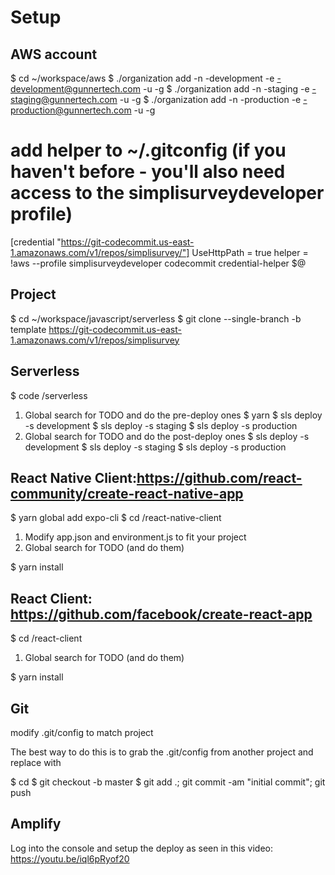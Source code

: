 # Setup
## AWS account

$ cd ~/workspace/aws
$ ./organization add -n <project-name>-development -e <project-name>-development@gunnertech.com -u <your root username> -g <groupname>
$ ./organization add -n <project-name>-staging -e <project-name>-staging@gunnertech.com -u <your root username> -g <groupname>
$ ./organization add -n <project-name>-production -e <project-name>-production@gunnertech.com -u <your root username> -g <groupname>

# add helper to ~/.gitconfig (if you haven't before - you'll also need access to the simplisurveydeveloper profile)
[credential "https://git-codecommit.us-east-1.amazonaws.com/v1/repos/simplisurvey/"]
UseHttpPath = true
helper = !aws --profile simplisurveydeveloper codecommit credential-helper $@



## Project 
$ cd ~/workspace/javascript/serverless
$ git clone --single-branch -b template https://git-codecommit.us-east-1.amazonaws.com/v1/repos/simplisurvey <project name>

## Serverless
$ code <project-name>/serverless
1) Global search for TODO and do the pre-deploy ones
$ yarn
$ sls deploy -s development
$ sls deploy -s staging
$ sls deploy -s production
2) Global search for TODO and do the post-deploy ones
$ sls deploy -s development
$ sls deploy -s staging
$ sls deploy -s production


## React Native Client:https://github.com/react-community/create-react-native-app
$ yarn global add expo-cli
$ cd <project-name>/react-native-client

1) Modify app.json and environment.js to fit your project
2) Global search for TODO (and do them)

$ yarn install

## React Client: https://github.com/facebook/create-react-app
$ cd <project-name>/react-client

1) Global search for TODO (and do them)


$ yarn install

## Git
modify .git/config to match project

The best way to do this is to grab the .git/config from another project and replace <example project name> with <project name>

$ cd <project-name>
$ git checkout -b master
$ git add .; git commit -am "initial commit"; git push

## Amplify

Log into the console and setup the deploy as seen in this video: https://youtu.be/iql6pRyof20